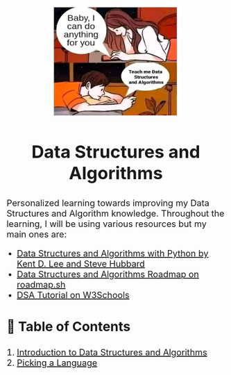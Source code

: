 <p align="center">
    <img src="assets/image.png" alt="dsa" width="300" height="250">
</p>


<h2 align="center" style="font-size: 40px; font-weight: bold;"> Data Structures and Algorithms
    <br> 
</h2>

<p style="font-size: 20px;">Personalized learning towards improving my Data Structures and Algorithm knowledge. Throughout the learning, I will be using various resources but my main ones are:
        <ul>
            <li style="font-size: 20px;"><a href="https://www.amazon.in/Structures-Algorithms-Undergraduate-Computer-Science/dp/3319130714">Data Structures and Algorithms with Python by Kent D. Lee and Steve Hubbard</a></li>
            <li style="font-size: 20px;"><a href="https://roadmap.sh/datastructures-and-algorithms">Data Structures and Algorithms Roadmap on roadmap.sh</a></li>
            <li style="font-size: 20px;"><a href="https://www.w3schools.com/dsa/index.php">DSA Tutorial on W3Schools</a></li>
        </ul>
</p>


<h3 style="font-size: 30px;">📝 Table of Contents</h3>
<ol>
    <li style="font-size: 20px;"><a href="https://github.com/R-Owino/100DaysofALXSE/blob/main/Day%201/Intro.md">Introduction to Data Structures and Algorithms</a></li>
    <li style="font-size: 20px;"><a href="https://github.com/R-Owino/100DaysofALXSE/blob/main/Day%202/Pick%20a%20language.md">Picking a Language</a></li>
</ol>

